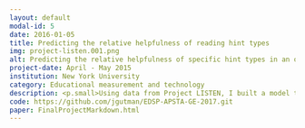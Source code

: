 ```yaml
---
layout: default
modal-id: 5
date: 2016-01-05
title: Predicting the relative helpfulness of reading hint types
img: project-listen.001.png
alt: Predicting the relative helpfulness of specific hint types in an online reading tutor
project-date: April - May 2015
institution: New York University
category: Educational measurement and technology
description: <p.small>Using data from Project LISTEN, I built a model to predict the probability of a student reading a word successfully with no hesitation or disfluencies, given information about the student’s reading ability, prior reading experience, and the difficulty of the word attempted. In particular, I was interested in whether the specific type of help provided by the tutor during previous unsuccessful encounters with the word in question differentially affected the probability of success in the current encounter—are some kinds of hints more effective in certain contexts than others?</p> <p.small>The children have the ability to request help, and the Reading Tutor can also provide help automatically. Because the Reading Tutor randomly chooses from up to 13 available help types, it creates a kind of natural experiment&mdash;the best proxy we have to a true randomized controlled experiment. Using pooled, unpooled, and hierarchical logistic regressions and classification tree models, we predict the probability of successful reading trials given word- and child-specific effects. Multiple approaches to feature selection including AIC-based stepwise methods were used to develop a model that accurately predicts reading difficulty, with unpooled estimates for each specific help type and shrinkage-adjusted estimates towards the common mean across all available help types.</p> <p.small>Using these models, we can simulate an intervention where the type of help most likely to result in success for a particular child on a particular word is provided, instead of a randomly selected hint. I was able to demonstrate that while no overall differences in effectiveness between different kinds of hints were evident, some context-specific effects of type of help were non-zero, and selecting the optimal type of hint at each trial can potentially improve intervention effectiveness.</p><p.small>All models were developed in R, primarily using the <tt>glmnet</tt>, <tt>caret</tt>, and <tt>rpart</tt> packages for classification trees, generalized linear models, and stepwise algorithms. Data obtained from Project LISTEN researchers at Carnegie Mellon University.</p>
code: https://github.com/jgutman/EDSP-APSTA-GE-2017.git
paper: FinalProjectMarkdown.html
---
```

